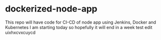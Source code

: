 # dockerized-node-app
This repo will have code for CI-CD of node app using Jenkins, Docker and Kubernetes
I am starting today so hopefully it will end in a week
test edit
uixhxcvxcuycd
